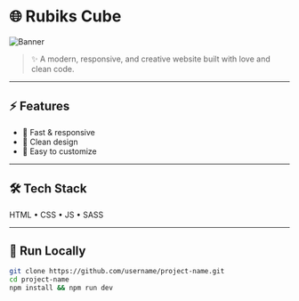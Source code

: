 # 🌐 Rubiks Cube

![Banner](https://media.giphy.com/media/v1.Y2lkPWVjZjA1ZTQ3NzJmdHcxNDAyZ2Frb3doeHN1cjBxcGZmcjVsNDZobXRnY2l0ZXh5YiZlcD12MV9naWZzX3NlYXJjaCZjdD1n/Wx4weI2cu16KwgUuwK/giphy.gif)

> ✨ A modern, responsive, and creative website built with love and clean code.

---

## ⚡️ Features
- 🚀 Fast & responsive  
- 🎨 Clean design  
- 🔧 Easy to customize  

---

## 🛠 Tech Stack
HTML • CSS • JS • SASS

---

## 🚀 Run Locally
```bash
git clone https://github.com/username/project-name.git
cd project-name
npm install && npm run dev
